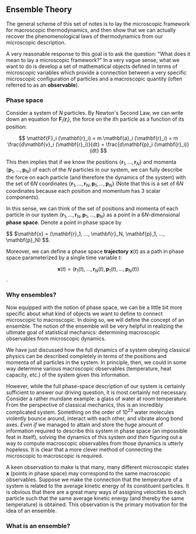 ## Ensemble Theory

The general scheme of this set of notes is to lay the microscopic framework for macroscopic thermodynamics, and then show that we can actually recover the phenomenological laws of thermodynamics from our microscopic description.

A very reasonable response to this goal is to ask the question: "What does it mean to lay a microscopic framework?" In a very vague sense, what we want to do is develop a set of mathematical objects defined in terms of microscopic variables which provide a connection between a very specific microscopic configuration of particles and a macroscopic quantity (often referred to as an **observable**).

### Phase space

Consider a system of $N$ particles. By Newton's Second Law, we can write down an equation for $\mathbf{F}_i (\mathbf{r}_i)$, the force on the $i$th particle as a function of its position:

$$ \mathbf{F}_i (\mathbf{r}_i) = m \mathbf{a}_i (\mathbf{r}_i) = m \frac{d\mathbf{v}_i (\mathbf{r}_i)}{dt} = \frac{d\mathbf{p}_i (\mathbf{r}_i)}{dt} $$

This then implies that if we know the positions $\{ \mathbf{r}_1, ..., \mathbf{r}_N \}$ and momenta $\{ \mathbf{p}_1, ..., \mathbf{p}_N \}$ of each of the $N$ particles in our system, we can fully describe the force on each particle (and therefore the dynamics of the system) with the set of $6N$ coordinates $\{ \mathbf{r}_1, ..., \mathbf{r}_N, \mathbf{p}_1, ..., \mathbf{p}_N \}$ (Note that this is a set of $6N$ coordinates because each position and momentum has 3 scalar components).

In this sense, we can think of the set of positions and momenta of each particle in our system $\{ \mathbf{r}_1, ..., \mathbf{r}_N, \mathbf{p}_1, ..., \mathbf{p}_N \}$ as a point in a $6N$-dimensional **phase space**. Denote a point in phase space by 

$$
$\mathbf{x} = (\mathbf{r}_1, ..., \mathbf{r}_N, \mathbf{p}_1, ..., \mathbf{p}_N)
$$.

Moreover, we can define a phase space **trajectory** $\mathbf{x}(t)$ as a path in phase space parameterized by a single time variable $t$: 

$$
\mathbf{x}(t) = (\mathbf{r}_1(t), ..., \mathbf{r}_N(t), \mathbf{p}_1(t), ..., \mathbf{p}_N(t))
$$.

### Why ensembles?

Now equipped with the notion of phase space, we can be a little bit more specific about what kind of objects we want to define to connect microscopic to macroscopic. In doing so, we will define the concept of an ensemble. The notion of the ensemble will be very helpful in realizing the ultimate goal of statistical mechanics: determining macroscopic observables from microscopic dynamics.

We have just discussed how the full dynamics of a system obeying classical physics can be described completely in terms of the positions and momenta of all particles in the system. In principle, then, we could in some way determine various macroscopic observables (temperature, heat capacity, etc.) of the system given this information.

However, while the full phase-space description of our system is certainly sufficient to answer our driving question, it is most certainly not necessary. Consider a rather mundane example: a glass of water at room temperature. From the perspective of classical mechanics, this is an incredibly complicated system. Something on the order of $10^{23}$ water molecules violently bounce around, interact with each other, and vibrate along bond axes.  _Even if_ we managed to attain and store the _huge_ amount of information required to describe this system in phase space (an impossible feat in itself), solving the dynamics of this system _and then_ figuring out a way to compute macroscopic observables from those dynamics is utterly hopeless. It is clear that a more clever method of connecting the microscopic to macroscopic is required.

A keen observation to make is that many, many different microscopic states $\mathbf{x}$ (points in phase space) may correspond to the same macroscopic observables. Suppose we make the connection that the temperature of a system is related to the average kinetic energy of its constituent particles. It is obvious that there are a great many ways of assigning velocities to each particle such that the same average kinetic energy (and thereby the same temperature) is obtained. This observation is the primary motivation for the idea of an ensemble.

### What is an ensemble?


